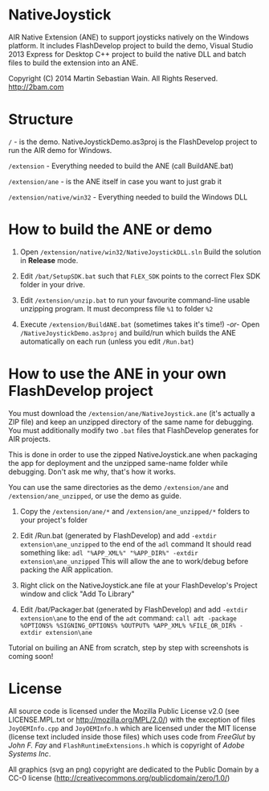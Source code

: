 NativeJoystick
==============

AIR Native Extension (ANE) to support joysticks natively on the Windows platform.
It includes FlashDevelop project to build the demo, Visual Studio 2013 Express for Desktop C++ project to build the native DLL and batch files to build the extension into an ANE.

Copyright (C) 2014 Martin Sebastian Wain. All Rights Reserved.
http://2bam.com

Structure
=========
`/` - is the demo. NativeJoystickDemo.as3proj is the FlashDevelop project to run the AIR demo for Windows.

`/extension` - Everything needed to build the ANE (call BuildANE.bat)

`/extension/ane` - is the ANE itself in case you want to just grab it

`/extension/native/win32` - Everything needed to build the Windows DLL

How to build the ANE or demo
============================

1. Open `/extension/native/win32/NativeJoystickDLL.sln`
Build the solution in **Release** mode.

2. Edit `/bat/SetupSDK.bat` such that `FLEX_SDK` points to the correct Flex SDK folder in your drive.

3. Edit `/extension/unzip.bat` to run your favourite command-line usable unzipping program. It must decompress file `%1` to folder `%2`

4. Execute `/extension/BuildANE.bat` (sometimes takes it's time!)
		*-or-*
   Open `/NativeJoystickDemo.as3proj` and build/run which builds the ANE automatically on each run (unless you edit `/Run.bat`)

How to use the ANE in your own FlashDevelop project
===================================================
You must download the `/extension/ane/NativeJoystick.ane` (it's actually a ZIP file) and keep an unzipped directory of the same name for debugging.
You must additionally modify two `.bat` files that FlashDevelop generates for AIR projects.

This is done in order to use the zipped NativeJoystick.ane when packaging the app for deployment and the unzipped same-name folder while debugging. Don't ask me why, that's how it works.

You can use the same directories as the demo `/extension/ane` and `/extension/ane_unzipped`, or use the demo as guide.

1. Copy the `/extension/ane/*` and `/extension/ane_unzipped/*` folders to your project's folder

2. Edit /Run.bat (generated by FlashDevelop) and add `-extdir extension\ane_unzipped` to the end of the `adl` command
	It should read something like:
	`adl "%APP_XML%" "%APP_DIR%" -extdir extension\ane_unzipped`
	This will allow the ane to work/debug before packing the AIR application.
	
3. Right click on the NativeJoystick.ane file at your FlashDevelop's Project window and click "Add To Library"

4. Edit /bat/Packager.bat (generated by FlashDevelop) and add `-extdir extension\ane` to the end of the `adt` command:
	`call adt -package %OPTIONS% %SIGNING_OPTIONS% %OUTPUT% %APP_XML% %FILE_OR_DIR% -extdir extension\ane`

Tutorial on builing an ANE from scratch, step by step with screenshots is coming soon!

License
=======

All source code is licensed under the Mozilla Public License v2.0 (see LICENSE.MPL.txt or http://mozilla.org/MPL/2.0/)
with the exception of files `JoyOEMInfo.cpp` and `JoyOEMInfo.h` which are licensed under the MIT license
(license text included inside those files) which uses code from *FreeGlut* by *John F. Fay*
and `FlashRuntimeExtensions.h` which is copyright of *Adobe Systems Inc*.

All graphics (svg an png) copyright are dedicated to the Public Domain by a CC-0 license (http://creativecommons.org/publicdomain/zero/1.0/)
